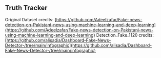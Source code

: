 ## Truth Tracker

Original Dataset credits: [https://github.com/Adeelzafar/Fake-news-detection-on-Pakistani-news-using-machine-learning-and-deep-learning](https://github.com/Adeelzafar/Fake-news-detection-on-Pakistani-news-using-machine-learning-and-deep-learning)
Detection_Fake_1120 credits: [https://github.com/alisadia/Dashboard-Fake-News-Detector-/tree/main/infographic](https://github.com/alisadia/Dashboard-Fake-News-Detector-/tree/main/infographic)
